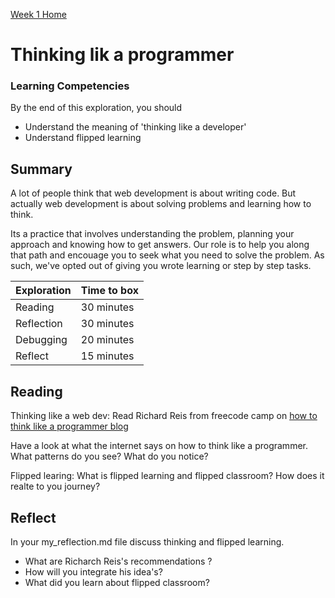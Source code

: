 [Week 1 Home](README.md)

# Thinking lik a programmer

### Learning Competencies
By the end of this exploration, you should

- Understand the meaning of 'thinking like a developer'
- Understand flipped learning

## Summary
A lot of people think that web development is about writing code. But actually web development is about solving problems and learning how to think.

Its a practice that involves understanding the problem, planning your approach and knowing how to get answers. Our role is to help you along that path and encouage you to seek what you need to solve the problem. As such, we've opted out of giving you wrote learning or step by step tasks.


Exploration | Time to box |
------------|----------|
Reading | 30 minutes
Reflection | 30 minutes |
Debugging | 20 minutes
Reflect | 15 minutes |


## Reading

Thinking like a web dev: Read Richard Reis from freecode camp on [how to think like a programmer blog](https://medium.freecodecamp.org/how-to-think-like-a-programmer-lessons-in-problem-solving-d1d8bf1de7d2)

Have a look at what the internet says on how to think like a programmer.
What patterns do you see? What do you notice?

Flipped learing: What is flipped learning and flipped classroom? How does it realte to you journey?




## Reflect

In your my_reflection.md file discuss thinking and flipped learning.

- What are Richarch Reis's recommendations ?
- How will you integrate his idea's?
- What did you learn about flipped classroom?
